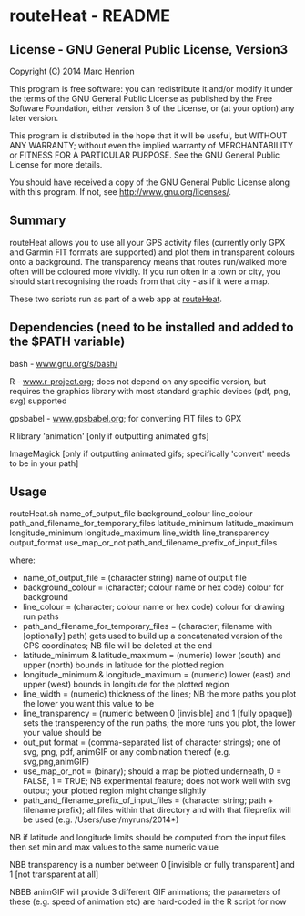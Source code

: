 routeHeat - README
==============

License - GNU General Public License, Version3
--------------
Copyright (C) 2014 Marc Henrion

This program is free software: you can redistribute it and/or modify it under the terms of the GNU General Public License as published by the Free Software Foundation, either version 3 of the License, or (at your option) any later version.

This program is distributed in the hope that it will be useful, but WITHOUT ANY WARRANTY; without even the implied warranty of MERCHANTABILITY or FITNESS FOR A PARTICULAR PURPOSE.  See the GNU General Public License for more details.

You should have received a copy of the GNU General Public License along with this program.  If not, see <http://www.gnu.org/licenses/>.

Summary
--------------

routeHeat allows you to use all your GPS activity files (currently only GPX and Garmin FIT formats are supported) and plot them in transparent colours onto a background. The transparency means that routes run/walked more often will be coloured more vividly. If you run often in a town or city, you should start recognising the roads from that city - as if it were a map.

These two scripts run as part of a web app at [routeHeat](http://marc-henrion.dyndns.org/routeHeat.html).

Dependencies (need to be installed and added to the $PATH variable)
--------------

bash - www.gnu.org/s/bash/

R - www.r-project.org; does not depend on any specific version, but requires the graphics library with most standard graphic devices (pdf, png, svg) supported

gpsbabel - www.gpsbabel.org; for converting FIT files to GPX

R library 'animation' [only if outputting animated gifs]

ImageMagick [only if outputting animated gifs; specifically 'convert' needs to be in your path]

Usage
--------------

routeHeat.sh 
    name_of_output_file 
    background_colour 
    line_colour 
    path_and_filename_for_temporary_files 
    latitude_minimum 
    latitude_maximum 
    longitude_minimum 
    longitude_maximum 
    line_width 
    line_transparency 
    output_format 
    use_map_or_not 
    path_and_filename_prefix_of_input_files

where:
  - name_of_output_file = (character string) name of output file
  - background_colour = (character; colour name or hex code) colour for background
  - line_colour = (character; colour name or hex code) colour for drawing run paths
  - path_and_filename_for_temporary_files = (character; filename with [optionally] path) gets used to build up a concatenated version of the GPS coordinates; NB file will be deleted at the end
  - latitude_minimum & latitude_maximum = (numeric) lower (south) and upper (north) bounds in latitude for the plotted region
  - longitude_minimum & longitude_maximum = (numeric) lower (east) and upper (west) bounds in longitude for the plotted region
  - line_width = (numeric) thickness of the lines; NB the more paths you plot the lower you want this value to be
  - line_transparency = (numeric between 0 [invisible] and 1 [fully opaque]) sets the transperency of the run paths; the more runs you plot, the lower your value should be
  - out_put format = (comma-separated list of character strings); one of svg, png, pdf, animGIF or any combination thereof (e.g. svg,png,animGIF)
  - use_map_or_not = (binary); should a map be plotted underneath, 0 = FALSE, 1 = TRUE; NB experimental feature; does not work well with svg output; your plotted region might change slightly
  - path_and_filename_prefix_of_input_files = (character string; path + filename prefix); all files within that directory and with that fileprefix will be used (e.g. /Users/user/myruns/2014*)
	

NB if latitude and longitude limits should be computed from the input files then set min and max values to the same numeric value

NBB transparency is a number between 0 [invisible or fully transparent] and 1 [not transparent at all]

NBBB animGIF will provide 3 different GIF animations; the parameters of these (e.g. speed of animation etc) are hard-coded in the R script for now
